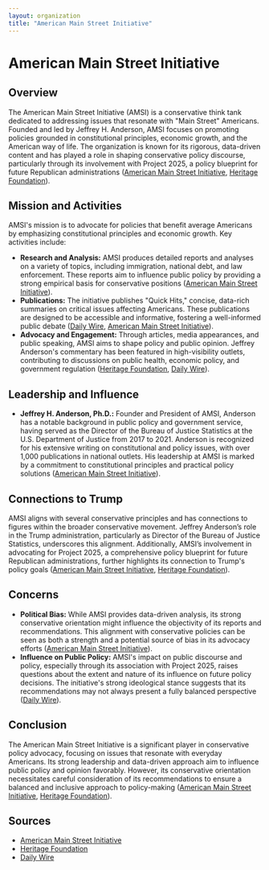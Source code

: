 ```yaml
---
layout: organization
title: "American Main Street Initiative"
---
```


# American Main Street Initiative

## Overview
The American Main Street Initiative (AMSI) is a conservative think tank dedicated to addressing issues that resonate with "Main Street" Americans. Founded and led by Jeffrey H. Anderson, AMSI focuses on promoting policies grounded in constitutional principles, economic growth, and the American way of life. The organization is known for its rigorous, data-driven content and has played a role in shaping conservative policy discourse, particularly through its involvement with Project 2025, a policy blueprint for future Republican administrations ([American Main Street Initiative](https://www.americanmainstreet.org), [Heritage Foundation](https://www.heritage.org)).

## Mission and Activities
AMSI's mission is to advocate for policies that benefit average Americans by emphasizing constitutional principles and economic growth. Key activities include:
- **Research and Analysis:** AMSI produces detailed reports and analyses on a variety of topics, including immigration, national debt, and law enforcement. These reports aim to influence public policy by providing a strong empirical basis for conservative positions ([American Main Street Initiative](https://www.americanmainstreet.org)).
- **Publications:** The initiative publishes "Quick Hits," concise, data-rich summaries on critical issues affecting Americans. These publications are designed to be accessible and informative, fostering a well-informed public debate ([Daily Wire](https://www.dailywire.com), [American Main Street Initiative](https://www.americanmainstreet.org)).
- **Advocacy and Engagement:** Through articles, media appearances, and public speaking, AMSI aims to shape policy and public opinion. Jeffrey Anderson's commentary has been featured in high-visibility outlets, contributing to discussions on public health, economic policy, and government regulation ([Heritage Foundation](https://www.heritage.org), [Daily Wire](https://www.dailywire.com)).

## Leadership and Influence
- **Jeffrey H. Anderson, Ph.D.:** Founder and President of AMSI, Anderson has a notable background in public policy and government service, having served as the Director of the Bureau of Justice Statistics at the U.S. Department of Justice from 2017 to 2021. Anderson is recognized for his extensive writing on constitutional and policy issues, with over 1,000 publications in national outlets. His leadership at AMSI is marked by a commitment to constitutional principles and practical policy solutions ([American Main Street Initiative](https://www.americanmainstreet.org)).

## Connections to Trump
AMSI aligns with several conservative principles and has connections to figures within the broader conservative movement. Jeffrey Anderson’s role in the Trump administration, particularly as Director of the Bureau of Justice Statistics, underscores this alignment. Additionally, AMSI’s involvement in advocating for Project 2025, a comprehensive policy blueprint for future Republican administrations, further highlights its connection to Trump's policy goals ([American Main Street Initiative](https://www.americanmainstreet.org), [Heritage Foundation](https://www.heritage.org)).

## Concerns
- **Political Bias:** While AMSI provides data-driven analysis, its strong conservative orientation might influence the objectivity of its reports and recommendations. This alignment with conservative policies can be seen as both a strength and a potential source of bias in its advocacy efforts ([American Main Street Initiative](https://www.americanmainstreet.org)).
- **Influence on Public Policy:** AMSI's impact on public discourse and policy, especially through its association with Project 2025, raises questions about the extent and nature of its influence on future policy decisions. The initiative's strong ideological stance suggests that its recommendations may not always present a fully balanced perspective ([Daily Wire](https://www.dailywire.com)).

## Conclusion
The American Main Street Initiative is a significant player in conservative policy advocacy, focusing on issues that resonate with everyday Americans. Its strong leadership and data-driven approach aim to influence public policy and opinion favorably. However, its conservative orientation necessitates careful consideration of its recommendations to ensure a balanced and inclusive approach to policy-making ([American Main Street Initiative](https://www.americanmainstreet.org), [Heritage Foundation](https://www.heritage.org)).

## Sources
- [American Main Street Initiative](https://www.americanmainstreet.org)
- [Heritage Foundation](https://www.heritage.org)
- [Daily Wire](https://www.dailywire.com)
